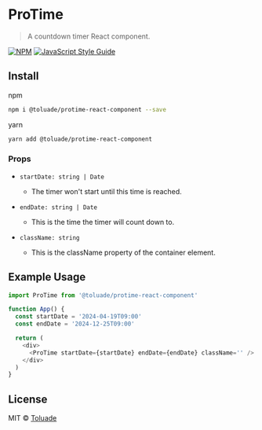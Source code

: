 # ProTime

> A countdown timer React component.

[![NPM](https://img.shields.io/npm/v/@toluade/protime-react-component.svg)](https://www.npmjs.com/package/@toluade/protime-react-component) [![JavaScript Style Guide](https://img.shields.io/badge/code_style-standard-brightgreen.svg)](https://standardjs.com)

## Install

npm

```sh npm
npm i @toluade/protime-react-component --save
```

yarn

```sh yarn
yarn add @toluade/protime-react-component
```

### Props

- `startDate: string | Date`

  - The timer won't start until this time is reached.

- `endDate: string | Date`

  - This is the time the timer will count down to.

- `className: string`
  - This is the className property of the container element.

## Example Usage

```js
import ProTime from '@toluade/protime-react-component'

function App() {
  const startDate = '2024-04-19T09:00'
  const endDate = '2024-12-25T09:00'

  return (
    <div>
      <ProTime startDate={startDate} endDate={endDate} className='' />
    </div>
  )
}
```

## License

MIT © [Toluade](https://github.com/Toluade)
